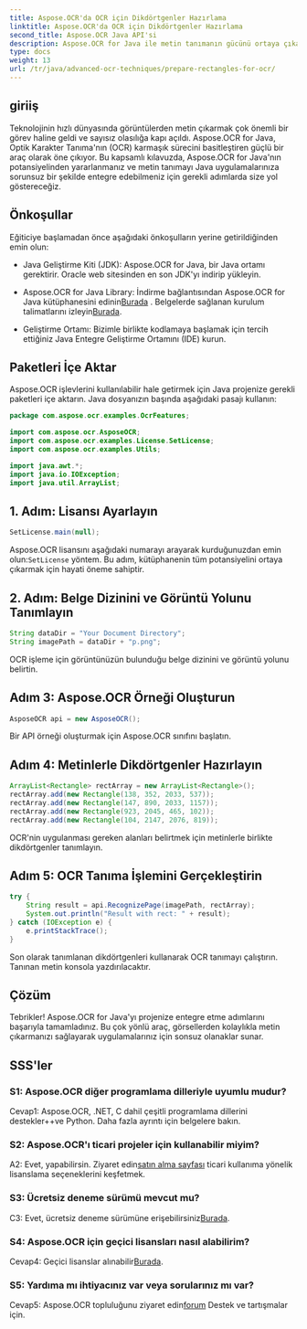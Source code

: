 ```yaml
---
title: Aspose.OCR'da OCR için Dikdörtgenler Hazırlama
linktitle: Aspose.OCR'da OCR için Dikdörtgenler Hazırlama
second_title: Aspose.OCR Java API'si
description: Aspose.OCR for Java ile metin tanımanın gücünü ortaya çıkarın. Sorunsuz entegrasyon için adım adım kılavuzumuzu izleyin. Verimli OCR özellikleriyle Java uygulamalarınızı geliştirin.
type: docs
weight: 13
url: /tr/java/advanced-ocr-techniques/prepare-rectangles-for-ocr/
---
```

## giriiş

Teknolojinin hızlı dünyasında görüntülerden metin çıkarmak çok önemli bir görev haline geldi ve sayısız olasılığa kapı açıldı. Aspose.OCR for Java, Optik Karakter Tanıma'nın (OCR) karmaşık sürecini basitleştiren güçlü bir araç olarak öne çıkıyor. Bu kapsamlı kılavuzda, Aspose.OCR for Java'nın potansiyelinden yararlanmanız ve metin tanımayı Java uygulamalarınıza sorunsuz bir şekilde entegre edebilmeniz için gerekli adımlarda size yol göstereceğiz.

## Önkoşullar

Eğiticiye başlamadan önce aşağıdaki önkoşulların yerine getirildiğinden emin olun:

- Java Geliştirme Kiti (JDK): Aspose.OCR for Java, bir Java ortamı gerektirir. Oracle web sitesinden en son JDK'yı indirip yükleyin.

-  Aspose.OCR for Java Library: İndirme bağlantısından Aspose.OCR for Java kütüphanesini edinin[Burada](https://releases.aspose.com/ocr/java/) . Belgelerde sağlanan kurulum talimatlarını izleyin[Burada](https://reference.aspose.com/ocr/java/).

- Geliştirme Ortamı: Bizimle birlikte kodlamaya başlamak için tercih ettiğiniz Java Entegre Geliştirme Ortamını (IDE) kurun.

## Paketleri İçe Aktar

Aspose.OCR işlevlerini kullanılabilir hale getirmek için Java projenize gerekli paketleri içe aktarın. Java dosyanızın başında aşağıdaki pasajı kullanın:

```java
package com.aspose.ocr.examples.OcrFeatures;

import com.aspose.ocr.AsposeOCR;
import com.aspose.ocr.examples.License.SetLicense;
import com.aspose.ocr.examples.Utils;

import java.awt.*;
import java.io.IOException;
import java.util.ArrayList;
```

## 1. Adım: Lisansı Ayarlayın

```java
SetLicense.main(null);
```

 Aspose.OCR lisansını aşağıdaki numarayı arayarak kurduğunuzdan emin olun:`SetLicense` yöntem. Bu adım, kütüphanenin tüm potansiyelini ortaya çıkarmak için hayati öneme sahiptir.

## 2. Adım: Belge Dizinini ve Görüntü Yolunu Tanımlayın

```java
String dataDir = "Your Document Directory";
String imagePath = dataDir + "p.png";
```

OCR işleme için görüntünüzün bulunduğu belge dizinini ve görüntü yolunu belirtin.

## Adım 3: Aspose.OCR Örneği Oluşturun

```java
AsposeOCR api = new AsposeOCR();
```

Bir API örneği oluşturmak için Aspose.OCR sınıfını başlatın.

## Adım 4: Metinlerle Dikdörtgenler Hazırlayın

```java
ArrayList<Rectangle> rectArray = new ArrayList<Rectangle>();
rectArray.add(new Rectangle(138, 352, 2033, 537));
rectArray.add(new Rectangle(147, 890, 2033, 1157));
rectArray.add(new Rectangle(923, 2045, 465, 102));
rectArray.add(new Rectangle(104, 2147, 2076, 819));
```

OCR'nin uygulanması gereken alanları belirtmek için metinlerle birlikte dikdörtgenler tanımlayın.

## Adım 5: OCR Tanıma İşlemini Gerçekleştirin

```java
try {
    String result = api.RecognizePage(imagePath, rectArray);
    System.out.println("Result with rect: " + result);
} catch (IOException e) {
    e.printStackTrace();
}
```

Son olarak tanımlanan dikdörtgenleri kullanarak OCR tanımayı çalıştırın. Tanınan metin konsola yazdırılacaktır.

## Çözüm

Tebrikler! Aspose.OCR for Java'yı projenize entegre etme adımlarını başarıyla tamamladınız. Bu çok yönlü araç, görsellerden kolaylıkla metin çıkarmanızı sağlayarak uygulamalarınız için sonsuz olanaklar sunar.

## SSS'ler

### S1: Aspose.OCR diğer programlama dilleriyle uyumlu mudur?

Cevap1: Aspose.OCR, .NET, C dahil çeşitli programlama dillerini destekler++ve Python. Daha fazla ayrıntı için belgelere bakın.

### S2: Aspose.OCR'ı ticari projeler için kullanabilir miyim?

A2: Evet, yapabilirsin. Ziyaret edin[satın alma sayfası](https://purchase.aspose.com/buy) ticari kullanıma yönelik lisanslama seçeneklerini keşfetmek.

### S3: Ücretsiz deneme sürümü mevcut mu?

 C3: Evet, ücretsiz deneme sürümüne erişebilirsiniz[Burada](https://releases.aspose.com/).

### S4: Aspose.OCR için geçici lisansları nasıl alabilirim?

 Cevap4: Geçici lisanslar alınabilir[Burada](https://purchase.aspose.com/temporary-license/).

### S5: Yardıma mı ihtiyacınız var veya sorularınız mı var?

 Cevap5: Aspose.OCR topluluğunu ziyaret edin[forum](https://forum.aspose.com/c/ocr/16) Destek ve tartışmalar için.